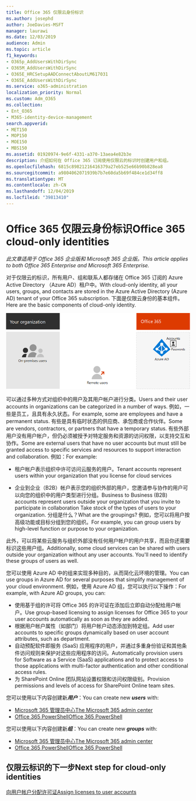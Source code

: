 ```yaml
---
title: Office 365 仅限云身份标识
ms.author: josephd
author: JoeDavies-MSFT
manager: laurawi
ms.date: 12/03/2019
audience: Admin
ms.topic: article
f1_keywords:
- O365p_AddUsersWithDirSync
- O365M_AddUsersWithDirSync
- O365E_HRCSetupAADConnectAboutLM617031
- O365E_AddUsersWithDirSync
ms.service: o365-administration
localization_priority: Normal
ms.custom: Adm_O365
ms.collection:
- Ent_O365
- M365-identity-device-management
search.appverid:
- MET150
- MOP150
- MOE150
- MBS150
ms.assetid: 01920974-9e6f-4331-a370-13aea4e82b3e
description: 介绍如何在 Office 365 订阅使用仅限云的标识时创建用户和组。
ms.openlocfilehash: 6815c89821216416379a27eb525e66b90b828ea8
ms.sourcegitcommit: a9804062071939b7b7e60da5b69f484ce1d34ff8
ms.translationtype: MT
ms.contentlocale: zh-CN
ms.lasthandoff: 12/04/2019
ms.locfileid: "39813410"
---
```

# <a name="office-365-cloud-only-identities"></a><span data-ttu-id="8faf0-103">Office 365 仅限云身份标识</span><span class="sxs-lookup"><span data-stu-id="8faf0-103">Office 365 cloud-only identities</span></span>

<span data-ttu-id="8faf0-104">*此文章适用于 Office 365 企业版和 Microsoft 365 企业版。*</span><span class="sxs-lookup"><span data-stu-id="8faf0-104">*This article applies to both Office 365 Enterprise and Microsoft 365 Enterprise.*</span></span>

<span data-ttu-id="8faf0-105">对于仅限云的标识，所有用户、组和联系人都存储在 Office 365 订阅的 Azure Active Directory （Azure AD）租户中。</span><span class="sxs-lookup"><span data-stu-id="8faf0-105">With cloud-only identity, all your users, groups, and contacts are stored in the Azure Active Directory (Azure AD) tenant of your Office 365 subscription.</span></span> <span data-ttu-id="8faf0-106">下面是仅限云身份的基本组件。</span><span class="sxs-lookup"><span data-stu-id="8faf0-106">Here are the basic components of cloud-only identity.</span></span>
 
![](./media/about-office-365-identity/cloud-only-identity.png)

<span data-ttu-id="8faf0-107">可以通过多种方式对组织中的用户及其用户帐户进行分类。</span><span class="sxs-lookup"><span data-stu-id="8faf0-107">Users and their user accounts in organizations can be categorized in a number of ways.</span></span> <span data-ttu-id="8faf0-108">例如，一些是员工，且具有永久状态。</span><span class="sxs-lookup"><span data-stu-id="8faf0-108">For example, some are employees and have a permanent status.</span></span> <span data-ttu-id="8faf0-109">有些是具有临时状态的供应商、承包商或合作伙伴。</span><span class="sxs-lookup"><span data-stu-id="8faf0-109">Some are vendors, contractors, or partners that have a temporary status.</span></span> <span data-ttu-id="8faf0-110">有些外部用户没有用户帐户，但仍必须被授予对特定服务和资源的访问权限，以支持交互和协作。</span><span class="sxs-lookup"><span data-stu-id="8faf0-110">Some are external users that have no user accounts but must still be granted access to specific services and resources to support interaction and collaboration.</span></span> <span data-ttu-id="8faf0-111">例如：</span><span class="sxs-lookup"><span data-stu-id="8faf0-111">For example:</span></span>

- <span data-ttu-id="8faf0-112">租户帐户表示组织中许可访问云服务的用户。</span><span class="sxs-lookup"><span data-stu-id="8faf0-112">Tenant accounts represent users within your organization that you license for cloud services</span></span>

- <span data-ttu-id="8faf0-113">企业到企业（B2B）帐户表示您的组织外部的用户，您邀请参与协作的用户可以向您的组织中的用户类型进行分组。</span><span class="sxs-lookup"><span data-stu-id="8faf0-113">Business to Business (B2B) accounts represent users outside your organization that you invite to participate in collaboration Take stock of the types of users to your organization.</span></span> <span data-ttu-id="8faf0-114">分组是什么？</span><span class="sxs-lookup"><span data-stu-id="8faf0-114">What are the groupings?</span></span> <span data-ttu-id="8faf0-115">例如，您可以将用户按高级功能或目标分组到您的组织。</span><span class="sxs-lookup"><span data-stu-id="8faf0-115">For example, you can group users by high-level function or purpose to your organization.</span></span>

<span data-ttu-id="8faf0-p104">此外，可以将某些云服务与组织外部没有任何用户帐户的用户共享，而且你还需要标识这些用户组。</span><span class="sxs-lookup"><span data-stu-id="8faf0-p104">Additionally, some cloud services can be shared with users outside your organization without any user accounts. You'll need to identify these groups of users as well.</span></span>

<span data-ttu-id="8faf0-118">您可以使用 Azure AD 中的组来实现多种目的，从而简化云环境的管理。</span><span class="sxs-lookup"><span data-stu-id="8faf0-118">You can use groups in Azure AD for several purposes that simplify management of your cloud environment.</span></span> <span data-ttu-id="8faf0-119">例如，使用 Azure AD 组，您可以执行以下操作：</span><span class="sxs-lookup"><span data-stu-id="8faf0-119">For example, with Azure AD groups, you can:</span></span>

- <span data-ttu-id="8faf0-120">使用基于组的许可将 Office 365 的许可证在添加后立即自动分配给用户帐户。</span><span class="sxs-lookup"><span data-stu-id="8faf0-120">Use group-based licensing to assign licenses for Office 365 to your user accounts automatically as soon as they are added.</span></span>
- <span data-ttu-id="8faf0-121">根据用户帐户属性（如部门）将用户帐户动态添加到特定组。</span><span class="sxs-lookup"><span data-stu-id="8faf0-121">Add user accounts to specific groups dynamically based on user account attributes, such as department.</span></span>
- <span data-ttu-id="8faf0-122">自动预配软件即服务 (SaaS) 应用程序的用户，并通过多重身份验证和其他条件访问规则来保护对这些应用程序的访问。</span><span class="sxs-lookup"><span data-stu-id="8faf0-122">Automatically provision users for Software as a Service (SaaS) applications and to protect access to those applications with multi-factor authentication and other conditional access rules.</span></span>
- <span data-ttu-id="8faf0-123">为 SharePoint Online 团队网站设置权限和访问权限级别。</span><span class="sxs-lookup"><span data-stu-id="8faf0-123">Provision permissions and levels of access for SharePoint Online team sites.</span></span>

<span data-ttu-id="8faf0-124">您可以使用以下内容创建新***用户***：</span><span class="sxs-lookup"><span data-stu-id="8faf0-124">You can create new ***users*** with:</span></span>

- [<span data-ttu-id="8faf0-125">Microsoft 365 管理员中心</span><span class="sxs-lookup"><span data-stu-id="8faf0-125">The Microsoft 365 admin center</span></span>](https://docs.microsoft.com/office365/admin/add-users/add-users)
- [<span data-ttu-id="8faf0-126">Office 365 PowerShell</span><span class="sxs-lookup"><span data-stu-id="8faf0-126">Office 365 PowerShell</span></span>](https://docs.microsoft.com/office365/enterprise/powershell/create-user-accounts-with-office-365-powershell)

<span data-ttu-id="8faf0-127">您可以使用以下内容创建新***组***：</span><span class="sxs-lookup"><span data-stu-id="8faf0-127">You can create new ***groups*** with:</span></span>

- [<span data-ttu-id="8faf0-128">Microsoft 365 管理员中心</span><span class="sxs-lookup"><span data-stu-id="8faf0-128">The Microsoft 365 admin center</span></span>](https://docs.microsoft.com/office365/admin/create-groups/create-groups)
- [<span data-ttu-id="8faf0-129">Office 365 PowerShell</span><span class="sxs-lookup"><span data-stu-id="8faf0-129">Office 365 PowerShell</span></span>](https://docs.microsoft.com/office365/enterprise/powershell/manage-office-365-groups-with-powershell)


## <a name="next-step-for-cloud-only-identities"></a><span data-ttu-id="8faf0-130">仅限云标识的下一步</span><span class="sxs-lookup"><span data-stu-id="8faf0-130">Next step for cloud-only identities</span></span>

[<span data-ttu-id="8faf0-131">向用户帐户分配许可证</span><span class="sxs-lookup"><span data-stu-id="8faf0-131">Assign licenses to user accounts</span></span>](assign-licenses-to-user-accounts.md)
